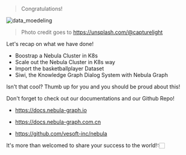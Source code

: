 > Congratulations!



![data_moedeling](https://source.unsplash.com/LtE6W_JVTGc/1920x1080)

> Photo credit goes to https://unsplash.com/@capturelight

Let's recap on what we have done!

- Boostrap a Nebula Cluster in K8s
- Scale out the Nebula Cluster in K8s way
- Import the basketballplayer Dataset
- Siwi, the Knowledge Graph Dialog System with Nebula Graph

Isn't that cool? Thumb up for you and you should be proud about this!

Don't forget to check out our documentations and our Github Repo!

- https://docs.nebula-graph.io
- https://docs.nebula-graph.com.cn

- https://github.com/vesoft-inc/nebula

It's more than welcomed to share your success to the world!👇🏻